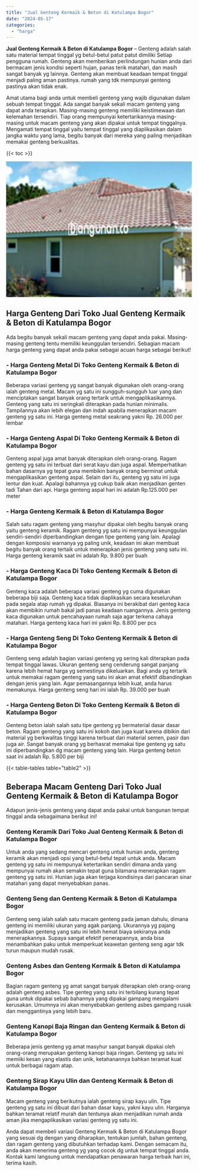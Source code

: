 ```yaml
---
title: "Jual Genteng Kermaik & Beton di Katulampa Bogor"
date: "2024-05-17"
categories: 
  - "harga"
---
```


**Jual Genteng Kermaik & Beton di Katulampa Bogor** – Genteng adalah salah satu material tempat tinggal yg betul-betul patut patut dimiliki Setiap pengguna rumah. Genteng akan memberikan perlindungan hunian anda dari bermacam jenis kondisi seperti hujan, panas terik matahari, dan masih sangat banyak yg lainnya. Genteng akan membuat keadaan tempat tinggal menjadi paling aman pastinya. rumah yang tdk mempunyai genteng pastinya akan tidak enak.

Amat utama bagi anda untuk membeli genteng yang wajib digunakan dalam sebuah tempat tinggal. Ada sangat banyak sekali macam genteng yang dapat anda terapkan. Masing-masing genteng memiliki keistimewaan dan kelemahan tersendiri. Tiap orang mempunyai ketertarikannya masing-masing untuk macam genteng yang akan dipakai untuk tempat tinggalnya. Mengamati tempat tinggal yaitu tempat tinggal yang diaplikasikan dalam jangka waktu yang lama, begitu banyak dari mereka yang paling menjadikan memakai genteng berkualitas.

{{< toc >}}

![Jual Genteng Kermaik & Beton di Katulampa Bogor](/images/genteng-minimalis-murah16.png)

## Harga Genteng Dari Toko Jual Genteng Kermaik & Beton di Katulampa Bogor

Ada begitu banyak sekali macam genteng yang dapat anda pakai. Masing-masing genteng tentu memiliki keunggulan tersendiri. Sebagian macam harga genteng yang dapat anda pakai sebagai acuan harga sebagai berikut!

### \- Harga Genteng Metal Di Toko Genteng Kermaik & Beton di Katulampa Bogor

Beberapa variasi genteng yg sangat banyak digunakan oleh orang-orang ialah genteng metal. Macam yg satu ini sungguh-sungguh luar yang dan menciptakan sangat banyak orang tertarik untuk mengaplikasikannya. Genteng yang satu ini seringkali diterapkan pada hunian minimalis. Tampilannya akan lebih elegan dan indah apabila menerapkan macam genteng yg satu ini. Harga genteng metal seakrang yakni Rp. 26.000 per lembar

### \- Harga Genteng Aspal Di Toko Genteng Kermaik & Beton di Katulampa Bogor

Genteng aspal juga amat banyak diterapkan oleh orang-orang. Ragam genteng yg satu ini terbuat dari serat kayu dan juga aspal. Memperhatikan bahan dasarnya yg tepat guna membikin banyak orang berminat untuk mengaplikasikan genteng aspal. Selain dari itu, genteng yg satu ini juga lentur dan kuat. Apalagi bahannya yg cukup baik akan menjadikan genten tadi Tahan dari api. Harga genteng aspal hari ini adalah Rp.125.000 per meter

### \- Harga Genteng Kermaik & Beton di Katulampa Bogor

Salah satu ragam genteng yang masyhur dipakai oleh begitu banyak orang yaitu genteng keramik. Ragam genteng yg satu ini mempunyai keunggulan sendiri-sendiri diperbandingkan dengan tipe genteng yang lain. Apalagi dengan komposisi warnanya yg paling unik, keadaan ini akan membuat begitu banyak orang tertaik untuk menerapkan jenis genteng yang satu ini. Harga genteng keramik saat ini adalah Rp. 9.800 per buah

### \- Harga Genteng Kaca Di Toko Genteng Kermaik & Beton di Katulampa Bogor

Genteng kaca adalah beberapa variasi genteng yg cuma digunakan beberapa biji saja. Genteng kaca tidak diaplikasikan secara keseluruhan pada segala atap rumah yg dipakai. Biasanya ini berakibat dari genteg kaca akan membikin rumah bakal jadi panas keadaan ruangannya. Jenis genteng kaca digunakan untuk pencahayaan rumah saja agar terkena cahaya matahari. Harga genteng kaca hari ini yakni Rp. 8.800 per pcs

### \- Harga Genteng Seng Di Toko Genteng Kermaik & Beton di Katulampa Bogor

Genteng seng adalah bagian variasi genteng yg sering kali diterapkan pada tempat tinggal lawas. Ukuran genteng seng cenderung sangat panjang karena lebih hemat harga yg semestinya dikeluarkan. Bagi anda yg tertarik untuk memakai ragam genteng yang satu ini akan amat efektif dibandingkan dengan jenis yang lain. Agar pemasangannya lebih kuat, anda harus memakunya. Harga genteng seng hari ini ialah Rp. 39.000 per buah

### \- Harga Genteng Beton Di Toko Genteng Kermaik & Beton di Katulampa Bogor

Genteng beton ialah salah satu tipe genteng yg bermaterial dasar dasar beton. Ragam genteng yang satu ini kokoh dan juga kuat karena dibikin dari material yg berkwalitas tinggi karena terbuat dari material semen, pasir dan juga air. Sangat banyak orang yg berhasrat memakai tipe genteng yg satu ini diperbandingkan dg macam genteng yang lain. Harga genteng beton saat ini adalah Rp. 5.800 per biji

{{< table-tables table="table2" >}}

## Beberapa Macam Genteng Dari Toko Jual Genteng Kermaik & Beton di Katulampa Bogor

Adapun jenis-jenis genteng yang dapat anda pakai untuk bangunan tempat tinggal anda sebagaimana berikut ini!

### Genteng Keramik Dari Toko Jual Genteng Kermaik & Beton di Katulampa Bogor

Untuk anda yang sedang mencari genteng untuk hunian anda, genteng keramik akan menjadi opsi yang betul-betul tepat untuk anda. Macam genteng yg satu ini mempunyai ketertarikan sendiri dimana anda yang mempunyai rumah akan semakin tepat guna bilamana menerapkan ragam genteng yg satu ini. Hunian juga akan terjaga kondisinya dari pancaran sinar matahari yang dapat menyebabkan panas.

### Genteng Seng dan Genteng Kermaik & Beton di Katulampa Bogor

Genteng seng ialah salah satu macam genteng pada jaman dahulu, dimana genteng ini memiliki ukuran yang agak panjang. Ukurannya yg pajang menjadikan genteng yang satu ini lebih hemat biaya sekiranya anda menerapkannya. Supaya sangat efektif penerapannya, anda bisa menambahkan paku untuk memperkuat keawetan genteng seng agar tdk turun maupun mudah rusak.

### Genteng Asbes dan Genteng Kermaik & Beton di Katulampa Bogor

Bagian ragam genteng yg amat sangat banyak diterapkan oleh orang-orang adalah genteng asbes. Tipe genteg yang satu ini terbilang kurang tepat guna untuk dipakai sebab bahannya yang dipakai gampang mengalami kerusakan. Umumnya ini akan menyebabkan genteng asbes gampang rusak dan menggantinya yang lebih baru.

### Genteng Kanopi Baja Ringan dan Genteng Kermaik & Beton di Katulampa Bogor

Beberapa jenis genteng yg amat masyhur sangat banyak dipakai oleh orang-orang merupakan genteng kanopi baja ringan. Genteng yg satu ini memiiki kesan yang elastis dan unik, ketahanannya bahkan teramat kuat untuk berbagai ragam atap.

### Genteng Sirap Kayu Ulin dan Genteng Kermaik & Beton di Katulampa Bogor

Macam genteng yang berikutnya ialah genteng sirap kayu ulin. Tipe genteng yg satu ini dibuat dari bahan dasar kayu, yakni kayu ulin. Harganya bahkan teramat relatif murah dan tentunya akan menjadikan rumah anda aman jika mengaplikasikan variasi genteng yg satu ini.

Anda dapat membeli variasi Genteng Kermaik & Beton di Katulampa Bogor yang sesuai dg dengan yang diharapkan, tentukan jumlah, bahan genteng, dan ragam genteng yang dibutuhkan terhadap kami. Dengan semacam itu, anda akan menerima genteng yg yang cocok dg untuk tempat tinggal anda. Kontak kami langsung untuk mendapatkan penawaran harga terbaik hari ini, terima kasih.

